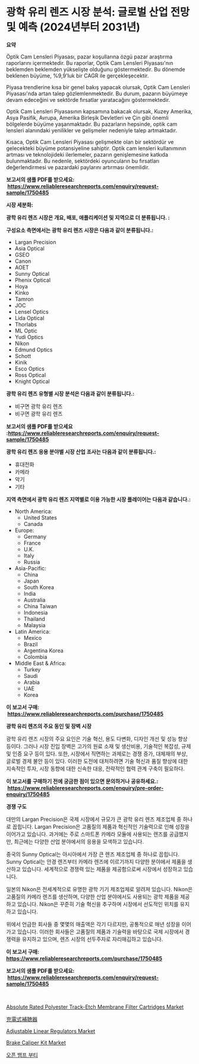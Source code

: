 <p><h1>광학 유리 렌즈 시장 분석: 글로벌 산업 전망 및 예측 (2024년부터 2031년)</h1></p><p><strong>요약</strong></p>
<p><p>Öptik Cam Lensleri Piyasası, pazar koşullarına özgü pazar araştırma raporlarını içermektedir. Bu raporlar, Optik Cam Lensleri Piyasası'nın beklemden beklemden yükselişte olduğunu göstermektedir. Bu dönemde beklenen büyüme, %9,9'luk bir CAGR ile gerçekleşecektir.</p><p>Piyasa trendlerine kısa bir genel bakış yapacak olursak, Optik Cam Lensleri Piyasası'nda artan talep gözlemlenmektedir. Bu durum, pazarın büyümeye devam edeceğini ve sektörde fırsatlar yaratacağını göstermektedir.</p><p>Optik Cam Lensleri Piyasasının kapsamına bakacak olursak, Kuzey Amerika, Asya Pasifik, Avrupa, Amerika Birleşik Devletleri ve Çin gibi önemli bölgelerde büyüme yaşanmaktadır. Bu pazarların hepsinde, optik cam lensleri alanındaki yenilikler ve gelişmeler nedeniyle talep artmaktadır.</p><p>Kısaca, Optik Cam Lensleri Piyasası gelişmekte olan bir sektördür ve gelecekteki büyüme potansiyeline sahiptir. Optik cam lensleri kullanımının artması ve teknolojideki ilerlemeler, pazarın genişlemesine katkıda bulunmaktadır. Bu nedenle, sektördeki oyuncuların bu fırsatları değerlendirmesi ve pazardaki paylarını artırması önemlidir.</p></p>
<p><strong>보고서의 샘플 PDF를 받으세요: &nbsp;<a href="https://www.reliableresearchreports.com/enquiry/request-sample/1750485">https://www.reliableresearchreports.com/enquiry/request-sample/1750485</a></strong></p>
<p><strong>시장 세분화:</strong></p>
<p><strong> 광학 유리 렌즈 시장은 개요, 배포, 애플리케이션 및 지역으로 더 분류됩니다. :</strong></p>
<p><strong>구성요소 측면에서는 광학 유리 렌즈 시장은 다음과 같이 분류됩니다.:</strong></p>
<p><ul><li>Largan Precision</li><li>Asia Optical</li><li>GSEO</li><li>Canon</li><li>AOET</li><li>Sunny Optical</li><li>Phenix Optical</li><li>Hoya</li><li>Kinko</li><li>Tamron</li><li>JOC</li><li>Lensel Optics</li><li>Lida Optical</li><li>Thorlabs</li><li>ML Optic</li><li>Yudi Optics</li><li>Nikon</li><li>Edmund Optics</li><li>Schott</li><li>Kinik</li><li>Esco Optics</li><li>Ross Optical</li><li>Knight Optical</li></ul></p>
<p><strong> 광학 유리 렌즈 유형별 시장 분석은 다음과 같이 분류됩니다.:</strong></p>
<p><ul><li>비구면 광학 유리 렌즈</li><li>비구면 광학 유리 렌즈</li></ul></p>
<p><strong>보고서의 샘플 PDF를 받으세요 :<a href="https://www.reliableresearchreports.com/enquiry/request-sample/1750485">https://www.reliableresearchreports.com/enquiry/request-sample/1750485</a></strong></p>
<p><strong> 광학 유리 렌즈 응용 분야별 시장 산업 조사는 다음과 같이 분류됩니다.:</strong></p>
<p><ul><li>휴대전화</li><li>카메라</li><li>악기</li><li>기타</li></ul></p>
<p><strong>지역 측면에서 광학 유리 렌즈 지역별로 이용 가능한 시장 플레이어는 다음과 같습니다.:</strong></p>
<p><ul>
    <li>
        North America:
        <ul>
            <li>United States</li>
            <li>Canada</li>
        </ul>
    </li>
    <li>
        Europe:
        <ul>
            <li>Germany</li>
            <li>France</li>
            <li>U.K.</li>
            <li>Italy</li>
            <li>Russia</li>
        </ul>
    </li>
    <li>
        Asia-Pacific:
        <ul>
            <li>China</li>
            <li>Japan</li>
            <li>South Korea</li>
            <li>India</li>
            <li>Australia</li>
            <li>China Taiwan</li>
            <li>Indonesia</li>
            <li>Thailand</li>
            <li>Malaysia</li>
        </ul>
    </li>
    <li>
        Latin America:
        <ul>
            <li>Mexico</li>
            <li>Brazil</li>
            <li>Argentina Korea</li>
            <li>Colombia</li>
        </ul>
    </li>
    <li>
        Middle East & Africa:
        <ul>
            <li>Turkey</li>
            <li>Saudi</li>
            <li>Arabia</li>
            <li>UAE</li>
            <li>Korea</li>
        </ul>
    </li>
    </ul></p>
<p><strong>이 보고서 구매: &nbsp;<a href="https://www.reliableresearchreports.com/purchase/1750485">https://www.reliableresearchreports.com/purchase/1750485</a></strong></p>
<p><strong>광학 유리 렌즈의 주요 동인 및 장벽 시장</strong></p>
<p><p>광학 유리 렌즈 시장의 주요 요인은 기술 혁신, 용도 다변화, 디자인 개선 및 성능 향상 등이다. 그러나 시장 진입 장벽은 고가의 원료 소재 및 생산비용, 기술적인 복잡성, 규제 및 인증 요구 등이 있다. 또한, 시장에서 직면하는 과제로는 경쟁 증가, 대체재의 부상, 글로벌 경제 불안 등이 있다. 이러한 도전에 대처하려면 기술 혁신과 품질 향상에 대한 지속적인 투자, 시장 동향에 대한 신속한 대응, 전략적인 협력 관계 구축이 필요하다.</p></p>
<p><strong>이 보고서를 구매하기 전에 궁금한 점이 있으면 문의하거나 공유하세요.: &nbsp;<a href="https://www.reliableresearchreports.com/enquiry/pre-order-enquiry/1750485">https://www.reliableresearchreports.com/enquiry/pre-order-enquiry/1750485</a></strong></p>
<p><strong>경쟁 구도</strong></p>
<p><p>대만의 Largan Precision은 국제 시장에서 규모가 큰 광학 유리 렌즈 제조업체 중 하나로 꼽힙니다. Largan Precision은 고품질의 제품과 혁신적인 기술력으로 인해 성장을 이어가고 있습니다. 과거에는 주로 스마트폰 카메라 모듈에 사용되는 렌즈를 공급했지만, 최근에는 다양한 산업 분야에서의 응용을 모색하고 있습니다.</p><p>중국의 Sunny Optical는 아시아에서 가장 큰 렌즈 제조업체 중 하나로 꼽힙니다. Sunny Optical는 안경 렌즈부터 카메라 렌즈에 이르기까지 다양한 분야에서 제품을 생산하고 있습니다. 세계적으로 경쟁력 있는 제품을 제공함으로써 시장에서 성장하고 있습니다.</p><p>일본의 Nikon은 전세계적으로 유명한 광학 기기 제조업체로 알려져 있습니다. Nikon은 고품질의 카메라 렌즈를 생산하며, 다양한 산업 분야에서도 사용되는 광학 제품을 제공하고 있습니다. Nikon은 꾸준히 기술 혁신을 추구하며 시장에서 선도적인 위치를 유지하고 있습니다.</p><p>위에서 언급한 회사들 중 몇몇의 매출액은 각기 다르지만, 공통적으로 매년 성장을 이어가고 있습니다. 이러한 회사들은 고품질의 제품과 기술력을 바탕으로 국제 시장에서 경쟁력을 유지하고 있으며, 렌즈 시장의 선두주자로 자리매김하고 있습니다.</p></p>
<p><strong>이 보고서 구매: &nbsp; <a href="https://www.reliableresearchreports.com/purchase/1750485">https://www.reliableresearchreports.com/purchase/1750485</a></strong></p>
<p><strong>보고서의 샘플 PDF를 받으세요: &nbsp;<a href="https://www.reliableresearchreports.com/enquiry/request-sample/1750485">https://www.reliableresearchreports.com/enquiry/request-sample/1750485</a></strong><strong></strong></p>
<p>&nbsp;</p>
<p><p><a href="https://three-jumbo-f6d.notion.site/Absolute-Rated-Polyester-Track-Etch-Membrane-Filter-Cartridges-Market-Offers-Provide-Insightful-Data-b593033e66494298be0e3a543e0fb859">Absolute Rated Polyester Track-Etch Membrane Filter Cartridges Market</a></p><p><a href="https://github.com/bevdtkn4419963/Market-Research-Report-List-1/blob/main/1520131187596.md">充電式補聴器</a></p><p><a href="https://view.publitas.com/reportprime-1/adjustable-linear-regulators-market-size-reflecting-a-forecast-till-2031-market-by-type-by-application-and-by-geography/">Adjustable Linear Regulators Market</a></p><p><a href="https://issuu.com/reportprime-2/docs/brake-caliper-kit-market-size-2030.pptx">Brake Caliper Kit Market</a></p><p><a href="https://github.com/vsoq0zknh59/Market-Research-Report-List-1/blob/main/8228649187531.md">오픈 뱀프 부티</a></p></p>